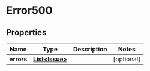 

# Error500


## Properties

| Name | Type | Description | Notes |
|------------ | ------------- | ------------- | -------------|
|**errors** | [**List&lt;Issue&gt;**](Issue.md) |  |  [optional] |



